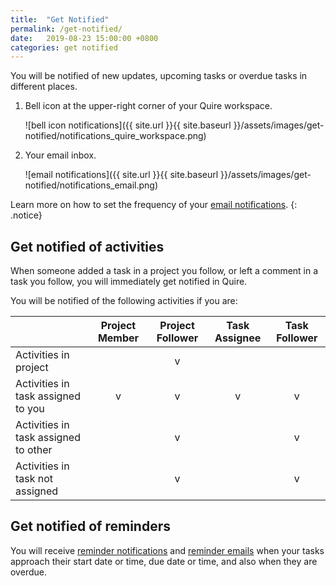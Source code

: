 ```yaml
---
title:  "Get Notified"
permalink: /get-notified/
date:   2019-08-23 15:00:00 +0800
categories: get notified
---
```

You will be notified of new updates, upcoming tasks or overdue tasks in different places.

1. Bell icon at the upper-right corner of your Quire workspace.

	![bell icon notifications]({{ site.url }}{{ site.baseurl }}/assets/images/get-notified/notifications_quire_workspace.png)

2. Your email inbox.

	![email notifications]({{ site.url }}{{ site.baseurl }}/assets/images/get-notified/notifications_email.png)

Learn more on how to set the frequency of your [email notifications](/guide/email-notifications/).
{: .notice}


## Get notified of activities

When someone added a task in a project you follow, or left a comment in a task you follow, you will immediately get notified in Quire.

You will be notified of the following activities if you are:

|  | Project Member   | Project Follower | Task Assignee | Task Follower |
|:------------- | :-------------: | :--------------: | :--------------: | :--------------: |
| Activities in project | | v | | | 
| Activities in task assigned to you | v | v | v | v |
| Activities in task assigned to other | | v | | v |
| Activities in task not assigned | | v | | v |


## Get notified of reminders

You will receive [reminder notifications](/guide/reminders/) and [reminder emails](/guide/email-notifications/ ) when your tasks approach their start date or time, due date or time, and also when they are overdue.


